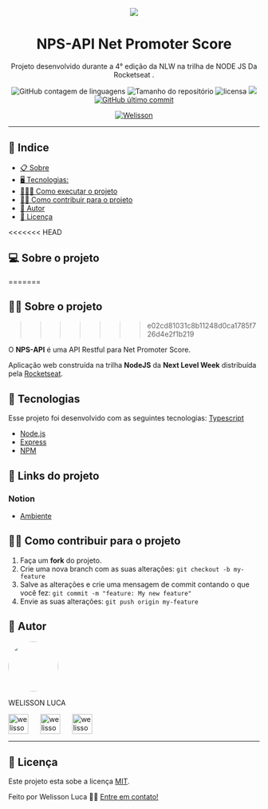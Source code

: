 
 <p align="center"> <img src="https://postimg.cc/SXjgmMhw"></p>


  <h1 align="center">  NPS-API Net Promoter Score  </h1>

  <p align="center">Projeto desenvolvido durante a 4° edição da NLW <a href"https://rocketseat.com.br/">na trilha de NODE JS</a> Da <a href"https://rocketseat.com.br/"> Rocketseat</a> . </p>

<p align="center">


  <img alt="GitHub contagem de linguagens" src="https://img.shields.io/github/languages/count/WelissonLuca/Gym-Manager?color=%2304D361&style=plastic">

  <img alt="Tamanho do repositório" src="https://img.shields.io/github/languages/code-size/WelissonLuca/Gym-Manager?style=plastic">

  
  
  <img alt="licensa" src="https://img.shields.io/github/license/WelissonLuca/Gym-Manager?style=plastic">

  <img src="https://img.shields.io/github/forks/WelissonLuca/Gym-Manager?style=plastic">

<a href="https://github.com/WelissonLuca/FoodFy/tree/master/commits/master">
    <img alt="GitHub último commit" src="https://img.shields.io/github/last-commit/WelissonLuca/Gym-Manager?style=plastic">
  </a>

  <p align="center" ><a href="https://github.com/WelissonLuca" > <img alt="Welisson" src="https://img.shields.io/badge/Desenvolvido%20por-Welisson%20Luca-brightgreen"></a></p>

  

<hr>

## 📕 Indice


* [📋 Sobre](##Sobre-o-projeto)
* [🖥 Tecnologias:](#🖥-Tecnologias)
* [👩🏿‍💻 Como executar o projeto](#👩🏿‍💻-Como-executar-o-projeto)
* [🏋️‍♀️ Como contribuir para o projeto](#🏋️‍♀️-Como-contribuir-para-o-projeto)
* [🦸 Autor](#🦸-Autor)
* [📝 Licença](#📝-Licença)


<<<<<<< HEAD
## 💻 Sobre o projeto
=======
## 🏋️‍♀️ Sobre o projeto
>>>>>>> e02cd81031c8b11248d0ca1785f726d4e2f1b219


O <strong>NPS-API</strong> é uma API Restful para Net Promoter Score.

Aplicação web construída na trilha <strong>NodeJS</strong> da <strong>Next Level Week</strong> distribuída pela [Rocketseat](https://rocketseat.com.br/).

## 🚀 Tecnologias

Esse projeto foi desenvolvido com as seguintes tecnologias:
  [Typescript](https://www.typescriptlang.org/)
- [Node.js](https://nodejs.org/en/)
- [Express](https://expressjs.com/pt-br/)
- [NPM](https://www.npmjs.com/)

## 🔗 Links do projeto

### Notion
- [Ambiente](https://www.notion.so/Configura-es-do-ambiente-Node-js-ae9fea3f78894139af4268d198294e2a)



## 🏋️‍♀️ Como contribuir para o projeto

1. Faça um **fork** do projeto.
2. Crie uma nova branch com as suas alterações: `git checkout -b my-feature`
3. Salve as alterações e crie uma mensagem de commit contando o que você fez: `git commit -m "feature: My new feature"`
4. Envie as suas alterações: `git push origin my-feature`

## 🦸 Autor

 <img style="border-radius: 50%;" src="https://avatars1.githubusercontent.com/u/62263143?s=460&u=2d740bbcbd193e223e104d59cca9a1b0b8831152&v=4" width="100px;" alt=""/>

<p>WELISSON LUCA</p> 
<p align="left">
<a href="https://www.linkedin.com/in/welisson-luca-assun%C3%A7%C3%A2o-vilar-483697189/" target="blank"><img align="center" src="https://cdn.iconscout.com/icon/free/png-64/linkedin-208-916919.png" alt="welisson luca" width="40" /></a>
<a href="mailto:welissonluca17@gmail.com?subject=Hello%20again" target="blank" style="margin:20px"><img align="center" src="https://cdn.iconscout.com/icon/free/png-64/google-search-engine-logo-sign-find-gmail-6-4981.png" alt="welisson luca" width="40" /></a>
<a href="https://api.whatsapp.com/send?phone=5591999145682&text=Informe%20seu%20nome%20%C3%A9%20qual%20o%20assunto.!" target="blank" ><img align="center" src="https://cdn.iconscout.com/icon/free/png-64/whatsapp-151-675795.png" alt="welisson luca" width="40" /></a>



</p>

<hr>

## 📝 Licença

Este projeto esta sobe a licença [MIT](./LICENSE).

Feito por Welisson Luca 👋🏻 [Entre em contato!](https://api.whatsapp.com/send?phone=5591999145682&text=Informe%20seu%20nome%20%C3%A9%20qual%20o%20assunto.!)












